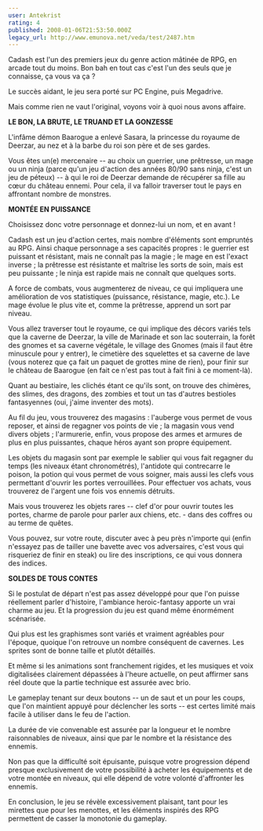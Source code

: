 ```yaml
---
user: Antekrist
rating: 4
published: 2008-01-06T21:53:50.000Z
legacy_url: http://www.emunova.net/veda/test/2487.htm
---
```

Cadash est l'un des premiers jeux du genre action mâtinée de RPG, en arcade tout du moins. Bon bah en tout cas c'est l'un des seuls que je connaisse, ça vous va ça ?  

Le succès aidant, le jeu sera porté sur PC Engine, puis Megadrive.  

Mais comme rien ne vaut l'original, voyons voir à quoi nous avons affaire.  

  

**LE BON, LA BRUTE, LE TRUAND ET LA GONZESSE**  

L'infâme démon Baarogue a enlevé Sasara, la princesse du royaume de Deerzar, au nez et à la barbe du roi son père et de ses gardes.  

Vous êtes un(e) mercenaire -- au choix un guerrier, une prêtresse, un mage ou un ninja (parce qu'un jeu d'action des années 80/90 sans ninja, c'est un jeu de péteux) -- à qui le roi de Deerzar demande de récupérer sa fille au cœur du château ennemi. Pour cela, il va falloir traverser tout le pays en affrontant nombre de monstres.  

  

**MONTÉE EN PUISSANCE**  

Choisissez donc votre personnage et donnez-lui un nom, et en avant !  

Cadash est un jeu d'action certes, mais nombre d'éléments sont empruntés au RPG. Ainsi chaque personnage a ses capacités propres : le guerrier est puissant et résistant, mais ne connaît pas la magie ; le mage en est l'exact inverse ; la prêtresse est résistante et maîtrise les sorts de soin, mais est peu puissante ; le ninja est rapide mais ne connaît que quelques sorts.  

A force de combats, vous augmenterez de niveau, ce qui impliquera une amélioration de vos statistiques (puissance, résistance, magie, etc.). Le mage évolue le plus vite et, comme la prêtresse, apprend un sort par niveau.  

Vous allez traverser tout le royaume, ce qui implique des décors variés tels que la caverne de Deerzar, la ville de Marinade et son lac souterrain, la forêt des gnomes et sa caverne végétale, le village des Gnomes (mais il faut être minuscule pour y entrer), le cimetière des squelettes et sa caverne de lave (vous noterez que ça fait un paquet de grottes mine de rien), pour finir sur le château de Baarogue (en fait ce n'est pas tout à fait fini à ce moment-là).  

Quant au bestiaire, les clichés étant ce qu'ils sont, on trouve des chimères, des slimes, des dragons, des zombies et tout un tas d'autres bestioles fantasyennes (oui, j'aime inventer des mots).  

Au fil du jeu, vous trouverez des magasins : l'auberge vous permet de vous reposer, et ainsi de regagner vos points de vie ; la magasin vous vend divers objets ; l'armurerie, enfin, vous propose des armes et armures de plus en plus puissantes, chaque héros ayant son propre équipement.  

Les objets du magasin sont par exemple le sablier qui vous fait regagner du temps (les niveaux étant chronométrés), l'antidote qui contrecarre le poison, la potion qui vous permet de vous soigner, mais aussi les clefs vous permettant d'ouvrir les portes verrouillées. Pour effectuer vos achats, vous trouverez de l'argent une fois vos ennemis détruits.  

Mais vous trouverez les objets rares -- clef d'or pour ouvrir toutes les portes, charme de parole pour parler aux chiens, etc. - dans des coffres ou au terme de quêtes.  

Vous pouvez, sur votre route, discuter avec à peu près n'importe qui (enfin n'essayez pas de tailler une bavette avec vos adversaires, c'est vous qui risqueriez de finir en steak) ou lire des inscriptions, ce qui vous donnera des indices.  

  

**SOLDES DE TOUS CONTES**  

Si le postulat de départ n'est pas assez développé pour que l'on puisse réellement parler d'histoire, l'ambiance heroic-fantasy apporte un vrai charme au jeu. Et la progression du jeu est quand même énormément scénarisée.  

Qui plus est les graphismes sont variés et vraiment agréables pour l'époque, quoique l'on retrouve un nombre conséquent de cavernes. Les sprites sont de bonne taille et plutôt détaillés.  

Et même si les animations sont franchement rigides, et les musiques et voix digitalisées clairement dépassées à l'heure actuelle, on peut affirmer sans réel doute que la partie technique est assurée avec brio.  

Le gameplay tenant sur deux boutons -- un de saut et un pour les coups, que l'on maintient appuyé pour déclencher les sorts -- est certes limité mais facile à utiliser dans le feu de l'action.  

La durée de vie convenable est assurée par la longueur et le nombre raisonnables de niveaux, ainsi que par le nombre et la résistance des ennemis.  

Non pas que la difficulté soit épuisante, puisque votre progression dépend presque exclusivement de votre possibilité à acheter les équipements et de votre montée en niveaux, qui elle dépend de votre volonté d'affronter les ennemis.  

En conclusion, le jeu se révèle excessivement plaisant, tant pour les mirettes que pour les menottes, et les éléments inspirés des RPG permettent de casser la monotonie du gameplay.